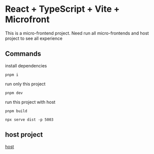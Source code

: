 # React + TypeScript + Vite + Microfront

This is a micro-frontend project. Need run all micro-frontends and host project to see all experience

## Commands

install dependencies
```
pnpm i
```

run only this project
```
pnpm dev
```

run this project with host
```
pnpm build
```

```
npx serve dist -p 5003
```

## host project
 [host](https://github.com/guilhermeafonsomb/farms-fiap-host)
